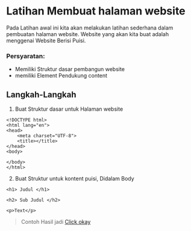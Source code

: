 # Latihan Membuat halaman website 

Pada Latihan awal ini kita akan melakukan latihan sederhana dalam pembuatan halaman website. Website yang akan kita buat adalah menggenai Website Berisi Puisi.

### Persyaratan:
- Memiliki Struktur dasar pembangun website
- memiliki Element Pendukung content


## Langkah-Langkah

1. Buat Struktur dasar untuk Halaman website

```
<!DOCTYPE html>
<html lang="en">
<head>
    <meta charset="UTF-8">
    <title></title>
</head>
<body>
    
</body>
</html>

```

2. Buat Struktur untuk kontent puisi, Didalam Body

```
<h1> Judul </h1>

<h2> Sub Judul </h2>

<p>Text</p>
```


> Contoh Hasil jadi [Click okay](../code/latihan-html/index-LT-02.html)

